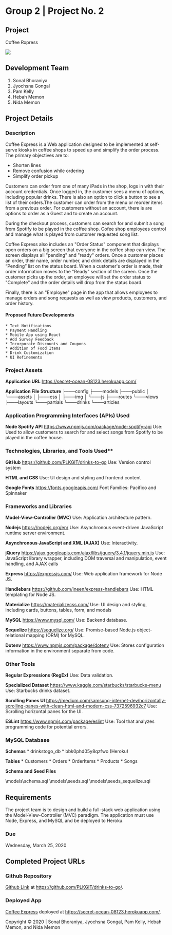 # Group 2 | Project No. 2

## Project
Coffee Rxpress

![](https://res.cloudinary.com/damplk/image/upload/v1585253897/portal/grp_project_02_gilded.png)

## Development Team 

1. Sonal Bhoraniya
2. Jyochsna Gongal
3. Pam Kelly
4. Hebah Memon
5. Nida Memon

## Project Details

### Description
Coffee Express is a Web application designed to be implemented at self-serve kiosks in coffee shops to speed up and simplify the order process.  The primary objectives are to:
* Shorten lines 
* Remove confusion while ordering
* Simplify order pickup

Customers can order from one of many iPads in the shop, logs in with their account credentials.  Once logged in, the customer sees a menu of options, including popular drinks. There is also an option to click a button to see a list of their orders.The customer can order from the menu or reorder items from a previous order. For customers without an account, there is are options to order as a Guest and to create an account.

During the checkout process, customers can search for and submit a song from Spotify to be played in the coffee shop.  Cofee shop employees control and manage what is played from customer requested song list.

Coffee Express also includes an "Order Status" component that displays open orders on a big screen that everyone in the coffee shop can view. The screen displays all "pending" and "ready" orders. Once a customer places an order, their name, order number, and drink details are displayed in the “Pending” list on the status board.  When a customer's order is made, their order information moves to the "Ready" section of the screen.  Once the customer picks up the order, an employee will set the order status to "Complete" and the order details will drop from the status board.

Finally, there is an "Employee" page in the app that allows employees to manage orders and song requests as well as view products, customers, and order history.

#### Proposed Future Developments
    * Text Notifications
    * Payment Handling
    * Mobile App using React
    * Add Survey Feedback
    * Incorporate Discounts and Coupons
    * Addition of Food Items
    * Drink Customization
    * UI Refinements

### Project Assets

**Application URL**
https://secret-ocean-08123.herokuapp.com/

**Application File Structure**
├───config
├───models
├───public
│   └───assets
│       ├───css
│       ├───img
│       └───js
├───routes
└───views
    ├───layouts
    └───partials
        └───drinks
        └───articles

### Application Programming Interfaces (APIs) Used

**Node Spotify API**
https://www.npmjs.com/package/node-spotify-api
Use: Used to allow customers to search for and select songs from Spotify to be played in the coffee house.

### Technologies, Libraries, and Tools Used**

**GitHub**
https://github.com/PLKGIT/drinks-to-go
Use: Version control system

**HTML and CSS**
Use: UI design and styling and frontend content

**Google Fonts**
https://fonts.googleapis.com/ 
Font Families: Pacifico and Spinnaker


### Frameworks and Libraries

**Model-View-Controller (MVC)**
Use: Application architecture pattern.

**Nodejs**
https://nodejs.org/en/
Use: Asynchronous event-driven JavaScript runtime server environment.

**Asynchronous JavaScript and XML (AJAX)**
Use: Interactivity.

**jQuery**
https://ajax.googleapis.com/ajax/libs/jquery/3.4.1/jquery.min.js 
Use: JavaScript library wrapper, including DOM traversal and manipulation, event handling, and AJAX calls

**Express**
https://expressjs.com/
Use: Web application framework for Node JS.

**Handlebars**
https://github.com/jneen/express-handlebars
Use: HTML templating for Node JS.

**Materialize**
https://materializecss.com/
Use: UI design and styling, including cards, buttons, tables, form, and modals

**MySQL**
https://www.mysql.com/
Use: Backend database.

**Sequelize**
https://sequelize.org/
Use: Promise-based Node.js object-relational mapping (ORM) for MySQL.

**Dotenv**
https://www.npmjs.com/package/dotenv
Use: Stores configuration information in the environment separate from code.

### Other Tools

**Regular Expressions (RegEx)**
Use: Data validation.

**Specialized Dataset**
https://www.kaggle.com/starbucks/starbucks-menu 
Use: Starbucks drinks dataset.

**Scrolling Panes UI**
https://medium.com/samsung-internet-dev/horizontally-scrolling-panes-with-clean-html-and-modern-css-7372596932c7
Use: Scrolling horizontal panes for the UI.

**ESLint**
https://www.npmjs.com/package/eslint
Use:  Tool that analyzes programming code for potential errors. 


### MySQL Database

**Schemas**
    * drinkstogo_db
    * bbk0phd05y8qzfwo (Heroku)

**Tables**
    * Customers
    * Orders
    * OrderItems
    * Products
    * Songs

**Schema and Seed Files**

\models\schema.sql
\models\seeds.sql
\models\seeds_sequelize.sql

## Requirements

The project team is to design and build a full-stack web application using the Model-View-Controller (MVC) paradigm.  The application must use Node, Express, and MySQL and be deployed to Heroku.

### Due
Wednesday, March 25, 2020

## Completed Project URLs
### Github Repository
[Github Link](https://github.com/PLKGIT/drinks-to-go/) at https://github.com/PLKGIT/drinks-to-go/.
### Deployed App
[Coffee Express](https://secret-ocean-08123.herokuapp.com/) deployed at https://secret-ocean-08123.herokuapp.com/.

Copyright &copy; 2020 | Sonal Bhoraniya, Jyochsna Gongal, Pam Kelly, Hebah Memon, and Nida Memon